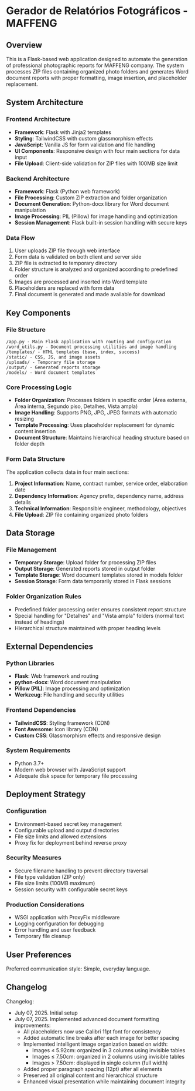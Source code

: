 # Gerador de Relatórios Fotográficos - MAFFENG

## Overview

This is a Flask-based web application designed to automate the generation of professional photographic reports for MAFFENG company. The system processes ZIP files containing organized photo folders and generates Word document reports with proper formatting, image insertion, and placeholder replacement.

## System Architecture

### Frontend Architecture
- **Framework**: Flask with Jinja2 templates
- **Styling**: TailwindCSS with custom glassmorphism effects
- **JavaScript**: Vanilla JS for form validation and file handling
- **UI Components**: Responsive design with four main sections for data input
- **File Upload**: Client-side validation for ZIP files with 100MB size limit

### Backend Architecture
- **Framework**: Flask (Python web framework)
- **File Processing**: Custom ZIP extraction and folder organization
- **Document Generation**: Python-docx library for Word document manipulation
- **Image Processing**: PIL (Pillow) for image handling and optimization
- **Session Management**: Flask built-in session handling with secure keys

### Data Flow
1. User uploads ZIP file through web interface
2. Form data is validated on both client and server side
3. ZIP file is extracted to temporary directory
4. Folder structure is analyzed and organized according to predefined order
5. Images are processed and inserted into Word template
6. Placeholders are replaced with form data
7. Final document is generated and made available for download

## Key Components

### File Structure
```
/app.py - Main Flask application with routing and configuration
/word_utils.py - Document processing utilities and image handling
/templates/ - HTML templates (base, index, success)
/static/ - CSS, JS, and image assets
/uploads/ - Temporary file storage
/output/ - Generated reports storage
/models/ - Word document templates
```

### Core Processing Logic
- **Folder Organization**: Processes folders in specific order (Área externa, Área interna, Segundo piso, Detalhes, Vista ampla)
- **Image Handling**: Supports PNG, JPG, JPEG formats with automatic resizing
- **Template Processing**: Uses placeholder replacement for dynamic content insertion
- **Document Structure**: Maintains hierarchical heading structure based on folder depth

### Form Data Structure
The application collects data in four main sections:
1. **Project Information**: Name, contract number, service order, elaboration date
2. **Dependency Information**: Agency prefix, dependency name, address details
3. **Technical Information**: Responsible engineer, methodology, objectives
4. **File Upload**: ZIP file containing organized photo folders

## Data Storage

### File Management
- **Temporary Storage**: Upload folder for processing ZIP files
- **Output Storage**: Generated reports stored in output folder
- **Template Storage**: Word document templates stored in models folder
- **Session Storage**: Form data temporarily stored in Flask sessions

### Folder Organization Rules
- Predefined folder processing order ensures consistent report structure
- Special handling for "Detalhes" and "Vista ampla" folders (normal text instead of headings)
- Hierarchical structure maintained with proper heading levels

## External Dependencies

### Python Libraries
- **Flask**: Web framework and routing
- **python-docx**: Word document manipulation
- **Pillow (PIL)**: Image processing and optimization
- **Werkzeug**: File handling and security utilities

### Frontend Dependencies
- **TailwindCSS**: Styling framework (CDN)
- **Font Awesome**: Icon library (CDN)
- **Custom CSS**: Glassmorphism effects and responsive design

### System Requirements
- Python 3.7+
- Modern web browser with JavaScript support
- Adequate disk space for temporary file processing

## Deployment Strategy

### Configuration
- Environment-based secret key management
- Configurable upload and output directories
- File size limits and allowed extensions
- Proxy fix for deployment behind reverse proxy

### Security Measures
- Secure filename handling to prevent directory traversal
- File type validation (ZIP only)
- File size limits (100MB maximum)
- Session security with configurable secret keys

### Production Considerations
- WSGI application with ProxyFix middleware
- Logging configuration for debugging
- Error handling and user feedback
- Temporary file cleanup

## User Preferences

Preferred communication style: Simple, everyday language.

## Changelog

Changelog:
- July 07, 2025. Initial setup
- July 07, 2025. Implemented advanced document formatting improvements:
  - All placeholders now use Calibri 11pt font for consistency
  - Added automatic line breaks after each image for better spacing
  - Implemented intelligent image organization based on width:
    - Images ≤ 5.92cm: organized in 3 columns using invisible tables
    - Images ≤ 7.50cm: organized in 2 columns using invisible tables
    - Images > 7.50cm: displayed in single column (full width)
  - Added proper paragraph spacing (12pt) after all elements
  - Preserved all original content and hierarchical structure
  - Enhanced visual presentation while maintaining document integrity